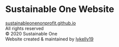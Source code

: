 # Sustainable One Website 

[sustainableonenonprofit.github.io](http://sustainableonenonprofit.github.io)  
All rights reserved  
&copy; 2020 Sustainable One  
Website created & maintained by [lykelly19](https://github.com/lykelly19)
